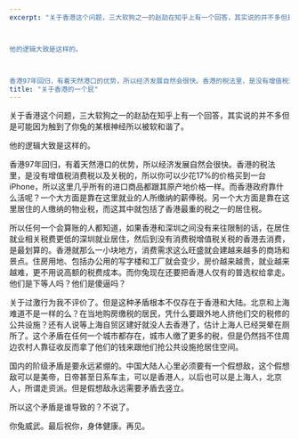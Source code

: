 ```yaml
---
excerpt: "关于香港这个问题，三大软狗之一的赵劼在知乎上有一个回答，其实说的并不多但是可能因为触到了你兔的某根神经所以被软和谐了。



他的逻辑大致是这样的。



香港97年回归，有着天然港口的优势，所以经济发展自然会很快。香港的税法里，是没有增值税消费税以及关税的，所以你可以少花17%的价格买到一台iPhone，所以这里几乎所有的进口商品都跟其原产地价格一样。而香港政府靠什么活呢？一个大方面是靠在这里就业的人所缴纳的薪俸税。另一个大方面是靠在这里居住的人缴纳的物业税，而这其中就包括了香港最重的税之一的居住税。"
title: "关于香港的一个屁"
---
```


关于香港这个问题，三大软狗之一的赵劼在知乎上有一个回答，其实说的并不多但是可能因为触到了你兔的某根神经所以被软和谐了。

他的逻辑大致是这样的。

香港97年回归，有着天然港口的优势，所以经济发展自然会很快。香港的税法里，是没有增值税消费税以及关税的，所以你可以少花17%的价格买到一台iPhone，所以这里几乎所有的进口商品都跟其原产地价格一样。而香港政府靠什么活呢？一个大方面是靠在这里就业的人所缴纳的薪俸税。另一个大方面是靠在这里居住的人缴纳的物业税，而这其中就包括了香港最重的税之一的居住税。

所以任何一个会算账的人都知道，如果香港和深圳之间没有来往限制的话，在居住就业相关税费更低的深圳就业居住，然后到没有消费税增值税关税的香港去消费，是最划算的。香港就那么一小块地方，消费需求这么旺盛就会建越来越多的商场和景点。住房用地、包括办公用的写字楼和工厂就会变少，房价越来越贵，就业越来越难，更不用说高额的税费成本。而你兔现在还要把香港人仅有的普选权给拿走。他们是下等人吗？他们是傻逼吗？

关于过激行为我不评价了。但是这种矛盾根本不仅存在于香港和大陆。北京和上海难道不是一样的么？在当地购房缴税的居民，凭什么要跟外地人挤他们交的税修的公共设施？还有人说等上海自贸区建好就没人去香港了，估计上海人已经哭晕在厕所了。这个矛盾在任何一个城市都存在，城市人缴了更多的税，但是仍然挡不住周边农村人靠征收反而拿了他们的钱来跟他们抢公共设施抢居住空间。

国内的阶级矛盾是要永远紧绷的。中国大陆人心里必须要有一个假想敌，这个假想敌可以是美帝，日帝甚至日系车主，可以是香港人，以后也可以是上海人，北京人，所谓走资派。但是假想敌永远需要矛盾去竖立。

所以这个矛盾是谁导致的？不说了。

你兔威武。最后祝你，身体健康。再见。